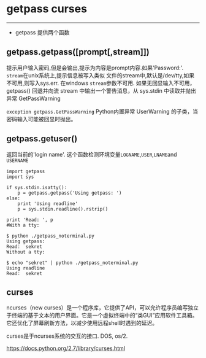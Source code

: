 # getpass  curses
---

- getpass 提供两个函数

## getpass.getpass([prompt[,stream]])
提示用户输入密码,但是会输出,提示为内容是prompt内容.如果'Password:'.  `stream`在unix系统上,提示信息被写入类似 文件的stream中,默认是/dev/tty,如果不可用,则写入sys.err. 在windows `stream`参数不可用.
如果无回显输入不可用，getpass() 回退并向流 stream 中输出一个警告消息，从 sys.stdin 中读取并抛出异常 GetPassWarning

`exception getpass.GetPassWarning` 
Python内置异常 UserWarning 的子类，当密码输入可能被回显时抛出。


## getpass.getuser()
返回当前的'login name'. 这个函数检测环境变量`LOGNAME`,`USER`,`LNAME`and `USERNAME`
```
import getpass
import sys

if sys.stdin.isatty():
    p = getpass.getpass('Using getpass: ')
else:
    print 'Using readline'
    p = sys.stdin.readline().rstrip()

print 'Read: ', p
#With a tty:
```
```
$ python ./getpass_noterminal.py
Using getpass:
Read:  sekret
Without a tty:
```
```
$ echo "sekret" | python ./getpass_noterminal.py
Using readline
Read:  sekret
```

## curses 
ncurses（new curses）是一个程序库，它提供了API，可以允许程序员编写独立于终端的基于文本的用户界面。它是一个虚拟终端中的“类GUI”应用软件工具箱。它还优化了屏幕刷新方法，以减少使用远程shell时遇到的延迟。

curses是于ncurses系统的交互的接口. DOS, os/2.


https://docs.python.org/2.7/library/curses.html
